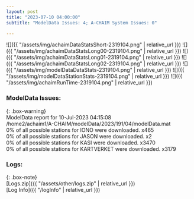 ```yaml
---
layout: post
title: "2023-07-10 04:00:00"
subtitle: "ModelData Issues: 4; A-CHAIM System Issues: 0"

---
```


![]({{ "/assets/img/achaimDataStatsShort-2319104.png" | relative_url }})
![]({{ "/assets/img/achaimDataStatsLong00-2319104.png" | relative_url }})
![]({{ "/assets/img/achaimDataStatsLong01-2319104.png" | relative_url }})
![]({{ "/assets/img/achaimDataStatsLong02-2319104.png" | relative_url }})
![]({{ "/assets/img/modelDataDataStats-2319104.png" | relative_url }})
![]({{ "/assets/img/modelDataStationStats-2319104.png" | relative_url }})
![]({{ "/assets/img/achaimRunTime-2319104.png" | relative_url }})


### ModelData Issues:  
  
{: .box-warning}  
 ModelData report for 10-Jul-2023 04:15:08   
 /home2/achaim1/A-CHAIM/modelData/2023/191/04/modelData.mat   
 0% of all possible stations for IONO were downloaded. x465   
 0% of all possible stations for JASON were downloaded. x2   
 0% of all possible stations for KASI were downloaded. x3470   
 0% of all possible stations for KARTVERKET were downloaded. x3179   
  


### Logs:  
  
{: .box-note}  
[Logs.zip]({{ "/assets/other/logs.zip" | relative_url }})  
[Log Info]({{ "/logInfo" | relative_url }})  
